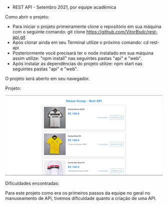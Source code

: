 - REST API - Setembro 2021, por equipe acadêmica

Como abrir o projeto:

- Para iniciar o projeto primeiramente clone o repositório em sua máquina com o seguinte comando: git clone https://github.com/VitorBsdc/rest-api.git
- Após clonar ainda em seu Terminal utilize o próximo comando: cd rest-api
- Posteriormente você precisará ter o node instalado em sua máquina assim utilize: "npm install" nas seguintes pastas "api" e "web".
- Após instalar as dependências do projeto utilize: npm start nas seguintes pastas "api" e "web".

O projeto será aberto em seu navegador.

Projeto: 

![print1](/print1.jpg)

Dificuldades encontradas:

Para este projeto como era os primeiros passos da equipe no geral no manuseamento de API, tivemos dificuldade quanto a criação de uma API.